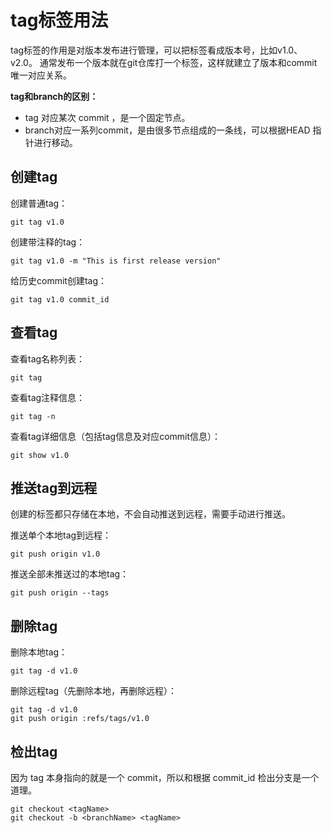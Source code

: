 # tag标签用法

tag标签的作用是对版本发布进行管理，可以把标签看成版本号，比如v1.0、v2.0。
通常发布一个版本就在git仓库打一个标签，这样就建立了版本和commit唯一对应关系。

**tag和branch的区别：**

- tag 对应某次 commit ，是一个固定节点。
- branch对应一系列commit，是由很多节点组成的一条线，可以根据HEAD 指针进行移动。

## 创建tag

创建普通tag：
```
git tag v1.0
```

创建带注释的tag：
```
git tag v1.0 -m "This is first release version"
```

给历史commit创建tag：
```
git tag v1.0 commit_id
```

## 查看tag

查看tag名称列表：
```
git tag
```

查看tag注释信息：
```
git tag -n
```

查看tag详细信息（包括tag信息及对应commit信息）：
```
git show v1.0
```

## 推送tag到远程

创建的标签都只存储在本地，不会自动推送到远程，需要手动进行推送。

推送单个本地tag到远程：
```
git push origin v1.0
```

推送全部未推送过的本地tag：
```
git push origin --tags
```

## 删除tag

删除本地tag：
```
git tag -d v1.0
```

删除远程tag（先删除本地，再删除远程）：

```
git tag -d v1.0
git push origin :refs/tags/v1.0
```

## 检出tag

因为 tag 本身指向的就是一个 commit，所以和根据 commit_id 检出分支是一个道理。

```
git checkout <tagName>
git checkout -b <branchName> <tagName>
```